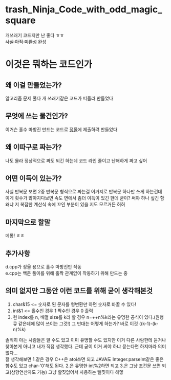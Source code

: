 # trash_Ninja_Code_with_odd_magic_square
개쓰래기 코드지만 난 좋다 ㅎㅎ<br>
~~사실 아직 미완성~~ 완성<br>
# 이것은 뭐하는 코드인가
## 왜 이걸 만들었는가?
알고리즘 문제 풀다 개 쓰래기같은 코드가 떠올라 만들었다
## 무엇에 쓰는 물건인가?
이거슨 홀수 마방진 만드는 코드로 [정올](http://jungol.co.kr/bbs/board.php?bo_table=pbank&wr_id=1338&sca=2020)에 제출하려 만들었다
## 왜 이따구로 짜는가?
나도 몰라 정상적으로 짜도 되긴 하는데 코드 라인 줄이고 난해하게 짜고 싶어
## 어떤 이득이 있는가?
사실 반복문 보면 2중 반복문 형식으로 짜는걸 어거지로 반복문 하나만 쓰게 하는건데 이게 횟수가 많아지다보면 속도 면에서 좀더 이득이 있긴 한데 굳이? 써야 하나 싶긴 함 왜냐 저 복잡한 계산식 속에 꼬인 부분이 있을 지도 모르거든 허허
## 마지막으로 할말
메롱! ㅎㅎ
## 추가사항
d.cpp가 정올 용으로 홀수 마방진만 작동<br>
e.cpp는 백준 풀이를 위해 홀짝 관계없이 작동하기 위해 만드는 중

## 의미 없지만 그동안 이런 코드를 위해 굳이 생각해본것
1. char&15 <= 숫자로 된 문자를 형변환만 하면 숫자로 바꿀 수 있다!  
2. int&1 <= 홀수인 경우 1 짝수인 경우 0 출력  
3. 현 index를 n, 배열 size를 k라 할 경우 n=++n%k라는 유명한 공식이 있다.(원형큐 같은데에 많이 쓰이는 그것!)  그 반대는 어떻게 하는가? 바로 이것 ((k-1)-(k-n)%k)


솔직히 아는 사람들은 알 수도 있고 이미 유명할 수도 있지만 이거 다른 사람한테 듣거나 찾아본게 아니고 내가 직접 생각했다. 근데 굳이 이거 써야 하냐 묻는다면 하지마라 의미 없다...  
잘 생각해보면 1.같은 경우 C++은 atoi쓰면 되고 JAVA도 Integer.parseInt같은 좋은 함수도 있고 char-'0'해도 된다. 2.은 유명한 int%2하면 되고 3.은 그냥 조건문 쓰면 되고(삼항연산자도 가능) 그냥 할짓없어서 사용하는 뻘짓이다 헤헿
